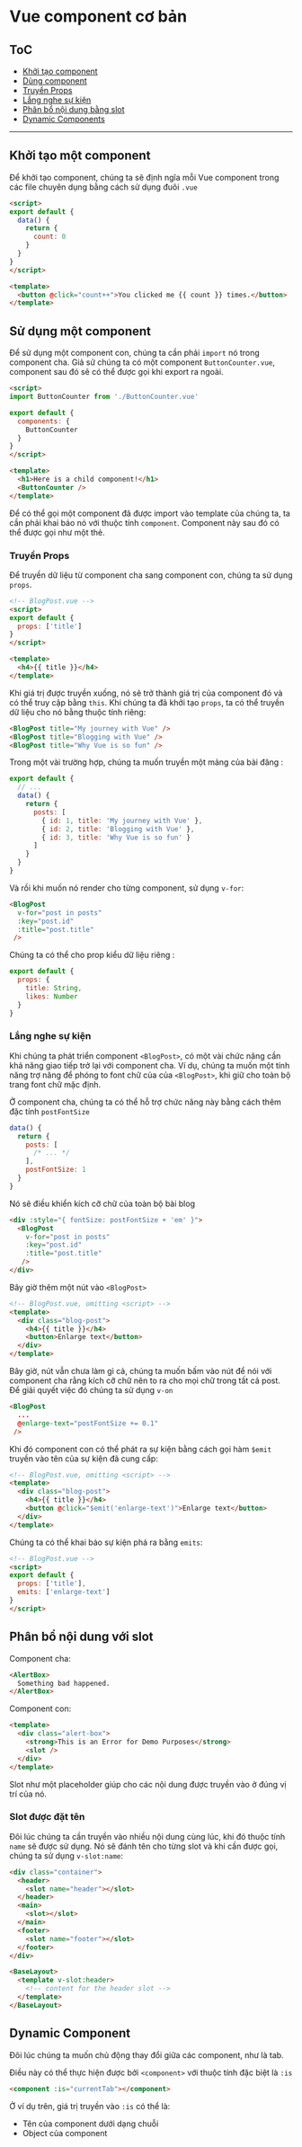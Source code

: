 # Vue component cơ bản 
## ToC
- [Khởi tạo component](#khởi-tạo-một-component)
- [Dùng component](#sử-dụng-một-component)
- [Truyền Props](#truyền-props)
- [Lắng nghe sự kiện](#lắng-nghe-sự-kiện)
- [Phân bổ nội dung bằng slot](#phân-bổ-nội-dung-với-slot)
- [Dynamic Components](#dynamic-component)
--- 
## Khởi tạo một component
Để khởi tạo component, chúng ta sẽ định ngĩa mỗi Vue component trong các file chuyên dụng bằng cách sử dụng đuôi `.vue` 
```HTML
<script>
export default {
  data() {
    return {
      count: 0
    }
  }
}
</script>

<template>
  <button @click="count++">You clicked me {{ count }} times.</button>
</template>
```
## Sử dụng một component
Để sử dụng một component con, chúng ta cần phải `import` nó trong component cha. Giả sử chúng ta có một component `ButtonCounter.vue`, component sau đó sẽ có thể được gọi khi export ra ngoài.
```html
<script>
import ButtonCounter from './ButtonCounter.vue'

export default {
  components: {
    ButtonCounter
  }
}
</script>

<template>
  <h1>Here is a child component!</h1>
  <ButtonCounter />
</template>
```
Để có thể gọi một component đã được import vào template của chúng ta, ta cần phải khai báo nó với thuộc tính `component`. Component này sau đó có thể được gọi như một thẻ. 
### Truyền Props
Để truyền dữ liệu từ component cha sang component con, chúng ta sử dụng `props`.
```html
<!-- BlogPost.vue -->
<script>
export default {
  props: ['title']
}
</script>

<template>
  <h4>{{ title }}</h4>
</template>
```
Khi giá trị được truyền xuống, nó sẽ trở thành giá trị của component đó và có thể truy cập bằng `this`.
Khi chúng ta đã khởi tạo `props`, ta có thể truyền dữ liệu cho nó bằng thuộc tính riêng:
```html
<BlogPost title="My journey with Vue" />
<BlogPost title="Blogging with Vue" />
<BlogPost title="Why Vue is so fun" />
```
Trong một vài trường hợp, chúng ta muốn truyền một mảng của bài đăng :
```javascript
export default {
  // ...
  data() {
    return {
      posts: [
        { id: 1, title: 'My journey with Vue' },
        { id: 2, title: 'Blogging with Vue' },
        { id: 3, title: 'Why Vue is so fun' }
      ]
    }
  }
}
```
Và rồi khi muốn nó render cho từng component, sử dụng `v-for`:
```html
<BlogPost
  v-for="post in posts"
  :key="post.id"
  :title="post.title"
 />
```
Chúng ta có thể cho prop kiểu dữ liệu riêng :
```javascript
export default {
  props: {
    title: String,
    likes: Number
  }
}
```
### Lắng nghe sự kiện
Khi chúng ta phát triển component `<BlogPost>`, có một vài chức năng cần khả năng giao tiếp trở lại với component cha. Ví dụ, chúng ta muốn một tính năng trợ năng để phóng to font chữ của của `<BlogPost>`, khi giữ cho toàn bộ trang font chữ mặc định.

Ở component cha, chúng ta có thể hỗ trợ chức năng này bằng cách thêm đặc tính `postFontSize`
```javascript
data() {
  return {
    posts: [
      /* ... */
    ],
    postFontSize: 1
  }
}
```
Nó sẽ điều khiển kích cỡ chữ của toàn bộ bài blog
```html
<div :style="{ fontSize: postFontSize + 'em' }">
  <BlogPost
    v-for="post in posts"
    :key="post.id"
    :title="post.title"
   />
</div>
```
Bây giờ thêm một nút vào `<BlogPost>`
```html
<!-- BlogPost.vue, omitting <script> -->
<template>
  <div class="blog-post">
    <h4>{{ title }}</h4>
    <button>Enlarge text</button>
  </div>
</template>
```
Bây giờ, nút vẫn chưa làm gì cả, chúng ta muốn bấm vào nút để nói với component cha rằng kích cỡ chữ nên to ra cho mọi chữ trong tất cả post. Để giải quyết việc đó chúng ta sử dụng `v-on`
```html
<BlogPost
  ...
  @enlarge-text="postFontSize += 0.1"
 />
```
Khi đó component con có thể phát ra sự kiện bằng cách gọi hàm `$emit` truyền vào tên của sự kiện đã cung cấp:
```html
<!-- BlogPost.vue, omitting <script> -->
<template>
  <div class="blog-post">
    <h4>{{ title }}</h4>
    <button @click="$emit('enlarge-text')">Enlarge text</button>
  </div>
</template>
```
Chúng ta có thể khai báo sự kiện phá ra bằng `emits`:
```html
<!-- BlogPost.vue -->
<script>
export default {
  props: ['title'],
  emits: ['enlarge-text']
}
</script>
```
## Phân bổ nội dung với slot
Component cha:
```html
<AlertBox>
  Something bad happened.
</AlertBox>
```
Component con:
```html
<template>
  <div class="alert-box">
    <strong>This is an Error for Demo Purposes</strong>
    <slot />
  </div>
</template>
```
Slot như một placeholder giúp cho các nội dung được truyền vào ở đúng vị trí của nó.
### Slot được đặt tên
Đôi lúc chúng ta cần truyền vào nhiều nội dung cùng lúc, khi đó thuộc tính `name` sẽ được sử dụng. Nó sẽ đánh tên cho từng slot và khi cần được gọi, chúng ta sử dụng `v-slot:name`:
```html
<div class="container">
  <header>
    <slot name="header"></slot>
  </header>
  <main>
    <slot></slot>
  </main>
  <footer>
    <slot name="footer"></slot>
  </footer>
</div>
```
```html
<BaseLayout>
  <template v-slot:header>
    <!-- content for the header slot -->
  </template>
</BaseLayout>
```
## Dynamic Component
Đôi lúc chúng ta muốn chủ động thay đổi giữa các component, như là tab.

Điều này có thể thực hiện được bởi `<component>` với thuộc tính đặc biệt là `:is`
```html
<component :is="currentTab"></component>
```
Ở ví dụ trên, giá trị truyền vào `:is` có thể là:
- Tên của component dưới dạng chuỗi
- Object của component